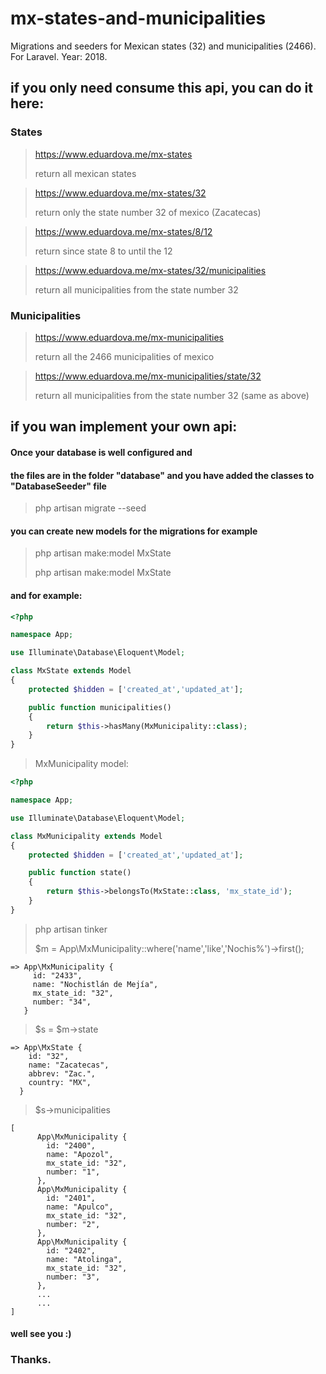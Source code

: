 # mx-states-and-municipalities
Migrations and seeders for Mexican states (32) and municipalities (2466). For Laravel.  Year: 2018.

## if you only need  consume this api, you can do it here:

### States

> https://www.eduardova.me/mx-states
> 
> return all mexican states

> https://www.eduardova.me/mx-states/32
> 
> return only the state number 32 of mexico (Zacatecas)

> https://www.eduardova.me/mx-states/8/12
> 
> return since state 8 to until the 12

> https://www.eduardova.me/mx-states/32/municipalities
> 
> return all municipalities from the state number 32

### Municipalities

> https://www.eduardova.me/mx-municipalities
> 
> return all the 2466 municipalities of mexico

> https://www.eduardova.me/mx-municipalities/state/32
> 
> return all municipalities from the state number 32 (same as above)

## if you wan implement your own api:

#### Once your database is well configured and
#### the files are in the folder "database" and you have added the classes to "DatabaseSeeder" file
> php artisan migrate --seed

#### you can create new models for the migrations for example
> php artisan make:model MxState
> 
> php artisan make:model MxState

#### and for example:

```php
<?php

namespace App;

use Illuminate\Database\Eloquent\Model;

class MxState extends Model
{
    protected $hidden = ['created_at','updated_at'];

    public function municipalities()
    {
    	return $this->hasMany(MxMunicipality::class);
    }
}
```

> MxMunicipality model:

```php
<?php

namespace App;

use Illuminate\Database\Eloquent\Model;

class MxMunicipality extends Model
{
    protected $hidden = ['created_at','updated_at'];

    public function state()
    {
    	return $this->belongsTo(MxState::class, 'mx_state_id');
    }
}
```

> php artisan tinker
> 
> $m = App\MxMunicipality::where('name','like','Nochis%')->first();

```
=> App\MxMunicipality {
     id: "2433",
     name: "Nochistlán de Mejía",
     mx_state_id: "32",
     number: "34",
   }
```
 > $s = $m->state
 ```
 => App\MxState {
     id: "32",
     name: "Zacatecas",
     abbrev: "Zac.",
     country: "MX",
   }
 ```
 > $s->municipalities
 ```
 [
       App\MxMunicipality {
         id: "2400",
         name: "Apozol",
         mx_state_id: "32",
         number: "1",
       },
       App\MxMunicipality {
         id: "2401",
         name: "Apulco",
         mx_state_id: "32",
         number: "2",
       },
       App\MxMunicipality {
         id: "2402",
         name: "Atolinga",
         mx_state_id: "32",
         number: "3",
       },
       ...
       ...
]
 ```
 
 #### well see you :) 
 ### Thanks.

